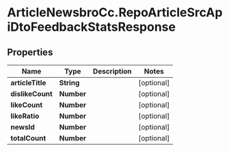 # ArticleNewsbroCc.RepoArticleSrcApiDtoFeedbackStatsResponse

## Properties

Name | Type | Description | Notes
------------ | ------------- | ------------- | -------------
**articleTitle** | **String** |  | [optional] 
**dislikeCount** | **Number** |  | [optional] 
**likeCount** | **Number** |  | [optional] 
**likeRatio** | **Number** |  | [optional] 
**newsId** | **Number** |  | [optional] 
**totalCount** | **Number** |  | [optional] 


